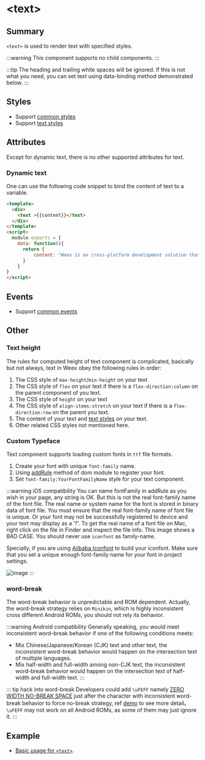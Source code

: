 # &lt;text&gt;

## Summary

`<text>` is used to render text with specified styles.

:::warning
This component supports no child components.
:::

:::tip
The heading and trailing white spaces will be ignored. If this is not what you need, you can set text using data-binding method demonstrated below.
:::

## Styles
* Support [common styles](../styles/common-styles.html)
* Support [text styles](../styles/text-styles.html)

## Attributes
Except for dynamic text, there is no other supported attributes for text.

### Dynamic text
One can use the following code snippet to bind the content of text to a variable.

```html
<template>
  <div>
    <text >{{content}}</text>
  </div>
</template>
<script>
  module.exports = {
    data: function(){
      return {
          content: "Weex is an cross-platform development solution that builds high-performance, scalable native applications with a Web development experience. Vue is a lightweight and powerful progressive front-end framework."
      }
    }
}
</script>
```

## Events
* Support [common events](../events/common-events.html)

## Other
### Text height
The rules for computed height of text component is complicated, basically but not always, text in Weex obey the following rules in order:
1. The CSS style of `max-height`/`min-height` on your text
2. The CSS style of `flex` on your text if there is a `flex-direction:column` on the parent component of you text.
3. The CSS style of `height` on your text
4. The CSS style of `align-items:stretch` on your text if there is a `flex-direction:row` on the parent you text.
5. The content of your text and [text styles](../styles/text-styles.html) on your text.
6. Other related CSS styles not mentioned here.

### Custom Typeface <Badge text="v0.12+" type="warning"/>

Text component supports loading custom fonts in `ttf` file formats. 
1. Create your font with unique `font-family` name.
2. Using [addRule](../modules/dom.html#addrule-type-contentobject) method of dom module to register your font.
3. Set `font-family:YourFontFamilyName` style for your text component.

:::warning iOS compatibility
You can name fontFamily in addRule as you wish in your page, any string is OK. But this is not the real font-family name of the font file. The real name or system name for the font is stored in binary data of font file. You must ensure that the real font-family name of font file is unique. Or your font may not be successfully registered to device and your text may display as a ‘?’. To get the real name of a font file on Mac, right click on the file in Finder and inspect the file info. This image shows a BAD CASE. You should never use `iconfont` as family-name.

Specially, if you are using [Alibaba Iconfont](http://www.iconfont.cn/) to build your iconfont. Make sure that you set a unique enough font-family name for your font in project settings.

![image](../images/CustomFontface_badcase.png)
:::

### word-break
The word-break behavior is unpredictable and ROM dependent. Actually, the word-break strategy relies on `Minikin`, which is highly inconsistent cross different Android ROMs, you should not rely its behavior.

:::warning Android compatibility
Generally speaking, you would meet inconsistent word-break behavior if one of the following conditions meets:
* Mix Chinese/Japanese/Korean (CJK) text and other text, the inconsistent word-break behavior would happen on the intersection text of multiple languages.
* Mix half-width and full-width among non-CJK text, the inconsistent word-break behavior would happen on the intersection text of half-width and full-width text.
:::

::: tip hack into word-break
Developers could add `\uFEFF` namely [ZERO WIDTH NO-BREAK SPACE](http://jkorpela.fi/chars/spaces.html) just after the character with inconsistent word-break behavior to force no-break strategy, ref [demo](http://dotwe.org/vue/88a4b46f0dc1d1f6d82c506f490029ce) to see more detail。`\uFEFF` may not work on all Android ROMs, as some of them may just ignore it.
:::

## Example
* [Basic usage for `<text>`](http://dotwe.org/vue/7d2bf6e112ea26984fd5930663f092e0).

